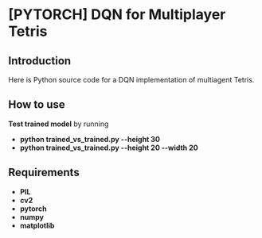 # [PYTORCH] DQN for Multiplayer Tetris

## Introduction

Here is Python source code for a DQN implementation of multiagent Tetris.

## How to use

**Test trained model** by running 
* **python trained_vs_trained.py --height 30**
* **python trained_vs_trained.py --height 20 --width 20**
 
## Requirements
* **PIL**
* **cv2**
* **pytorch** 
* **numpy**
* **matplotlib**
